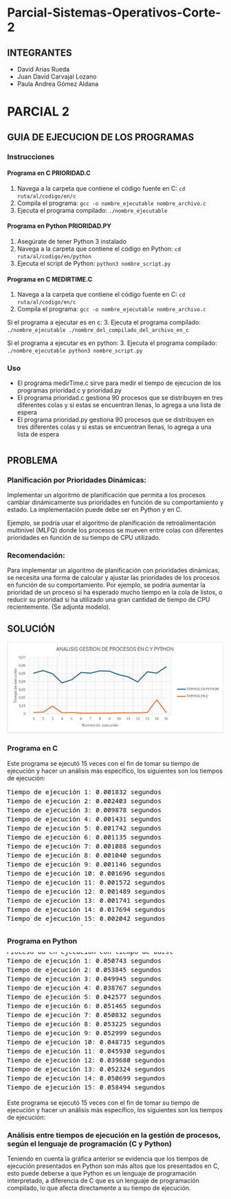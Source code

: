 # Parcial-Sistemas-Operativos-Corte-2

## INTEGRANTES

*   David Arias Rueda
*   Juan David Carvajal Lozano
*   Paula Andrea Gómez Aldana

# PARCIAL 2

## GUIA DE EJECUCION DE LOS PROGRAMAS

### Instrucciones

#### Programa en C PRIORIDAD.C
1. Navega a la carpeta que contiene el código fuente en C: `cd ruta/al/codigo/en/c`
2. Compila el programa: `gcc -o nombre_ejecutable nombre_archivo.c`
3. Ejecuta el programa compilado: `./nombre_ejecutable`

#### Programa en Python PRIORIDAD.PY
1. Asegúrate de tener Python 3 instalado
2. Navega a la carpeta que contiene el código en Python: `cd ruta/al/codigo/en/python`
3. Ejecuta el script de Python: `python3 nombre_script.py`

#### Programa en C MEDIRTIME.C
1. Navega a la carpeta que contiene el código fuente en C: `cd ruta/al/codigo/en/c`
2. Compila el programa: `gcc -o nombre_ejecutable nombre_archivo.c`

Si el programa a ejecutar es en c:
3. Ejecuta el programa compilado: `./nombre_ejecutable ./nombre_del_compilado_del_archivo_en_c`

Si el programa a ejecutar es en python:
3. Ejecuta el programa compilado: `./nombre_ejecutable python3 nombre_script.py`

### Uso
- El programa medirTime.c sirve para medir el tiempo de ejecucion de los programas prioridad.c y prioridad.py
- El programa prioridad.c gestiona 90 procesos que se distribuyen en tres diferentes colas y si estas se encuentran llenas, lo agrega a una lista de espera
- El programa prioridad.py gestiona 90 procesos que se distribuyen en tres diferentes colas y si estas se encuentran llenas, lo agrega a una lista de espera



#
## PROBLEMA

### Planificación por Prioridades Dinámicas:

Implementar un algoritmo de planificación que permita a los procesos cambiar dinámicamente sus prioridades en función de su comportamiento y estado. La implementación puede debe ser en Python y en C.

Ejemplo, se podría usar el algoritmo de planificación de retroalimentación multinivel (MLFQ) donde los procesos se mueven entre colas con diferentes prioridades en función de su tiempo de CPU utilizado.

### Recomendación:

Para implementar un algoritmo de planificación con prioridades dinámicas, se necesita una forma de calcular y ajustar las prioridades de los procesos en función de su comportamiento. Por ejemplo, se podría aumentar la prioridad de un proceso si ha esperado mucho tiempo en la cola de listos, o reducir su prioridad si ha utilizado una gran cantidad de tiempo de CPU recientemente. (Se adjunta modelo).



## SOLUCIÓN
![Texto alternativo](/images/GRAFICO.PNG)
### Programa en C

Este programa se ejecutó 15 veces con el fin de tomar su tiempo de ejecución y hacer un análisis más específico, los siguientes son los tiempos de ejecución:

![Texto alternativo](/images/EJECUCION_C.jpg)

### Programa en Python

![Texto alternativo](/images/EJECUCION_PHYTON.jpg)

Este programa se ejecutó 15 veces con el fin de tomar su tiempo de ejecución y hacer un análisis más específico, los siguientes son los tiempos de ejecución:

### Análisis entre tiempos de ejecución en la gestión de procesos, según el lenguaje de programación (C y Python)

Teniendo en cuenta la gráfica anterior se evidencia que los tiempos de ejecución presentados en Python son más altos que los presentados en C, esto puede deberse a que Python es un lenguaje de programación interpretado, a diferencia de C que es un lenguaje de programación compilado, lo que afecta directamente a su tiempo de ejecución.
